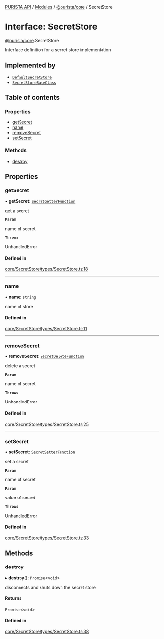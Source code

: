 [PURISTA API](../README.md) / [Modules](../modules.md) / [@purista/core](../modules/purista_core.md) / SecretStore

# Interface: SecretStore

[@purista/core](../modules/purista_core.md).SecretStore

Interface definition for a secret store implementation

## Implemented by

- [`DefaultSecretStore`](../classes/purista_core.DefaultSecretStore.md)
- [`SecretStoreBaseClass`](../classes/purista_core.SecretStoreBaseClass.md)

## Table of contents

### Properties

- [getSecret](purista_core.SecretStore.md#getsecret)
- [name](purista_core.SecretStore.md#name)
- [removeSecret](purista_core.SecretStore.md#removesecret)
- [setSecret](purista_core.SecretStore.md#setsecret)

### Methods

- [destroy](purista_core.SecretStore.md#destroy)

## Properties

### getSecret

• **getSecret**: [`SecretGetterFunction`](../modules/purista_core.md#secretgetterfunction)

get a secret

**`Param`**

name of secret

**`Throws`**

UnhandledError

#### Defined in

[core/SecretStore/types/SecretStore.ts:18](https://github.com/sebastianwessel/purista/blob/master/packages/core/src/core/SecretStore/types/SecretStore.ts#L18)

___

### name

• **name**: `string`

name of store

#### Defined in

[core/SecretStore/types/SecretStore.ts:11](https://github.com/sebastianwessel/purista/blob/master/packages/core/src/core/SecretStore/types/SecretStore.ts#L11)

___

### removeSecret

• **removeSecret**: [`SecretDeleteFunction`](../modules/purista_core.md#secretdeletefunction)

delete a secret

**`Param`**

name of secret

**`Throws`**

UnhandledError

#### Defined in

[core/SecretStore/types/SecretStore.ts:25](https://github.com/sebastianwessel/purista/blob/master/packages/core/src/core/SecretStore/types/SecretStore.ts#L25)

___

### setSecret

• **setSecret**: [`SecretSetterFunction`](../modules/purista_core.md#secretsetterfunction)

set a secret

**`Param`**

name of secret

**`Param`**

value of secret

**`Throws`**

UnhandledError

#### Defined in

[core/SecretStore/types/SecretStore.ts:33](https://github.com/sebastianwessel/purista/blob/master/packages/core/src/core/SecretStore/types/SecretStore.ts#L33)

## Methods

### destroy

▸ **destroy**(): `Promise`<`void`\>

disconnects and shuts down the secret store

#### Returns

`Promise`<`void`\>

#### Defined in

[core/SecretStore/types/SecretStore.ts:38](https://github.com/sebastianwessel/purista/blob/master/packages/core/src/core/SecretStore/types/SecretStore.ts#L38)
